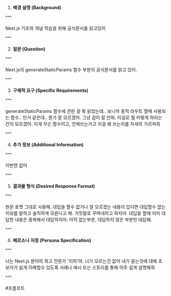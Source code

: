 
1. **배경 설명 (Background)**

"""

Next.js 기초와 개념 학습을 위해 공식문서를 읽고있어

"""
  
2. **질문 (Question)**
 
 """
 
Next.js의 generateStaticParams 함수 부분의 공식문서를 읽고 있어.
 
 """

3. **구체적 요구 (Specific Requirements)**

"""

generateStaticParams 함수에 관한 걸 쭉 읽었는데.. 보니까 동적 라우트 할때 사용되는 함수.. 인거 같은데.. 뭔가 잘 모르겠어. 그냥 감이 잘 안와. 이걸로 뭘 어떻게 하라는건지 모르겠어. 이게 무슨 함수이고, 언제쓰는거고 이걸 왜 쓰는지를 자세히 가르쳐줘


"""

4. **추가 정보 (Additional Information)**

"""

이번엔 없어


"""

5. **결과물 형식 (Desired Response Format)**

"""

원문 포맷 그대로 사용해. 대답을 할수 없거나 잘 모르겠는 내용이 있다면 대답할수 없는 이유를 말하고 솔직하게 모른다고 해. 거짓말로 꾸며내려고 하지마. 대답을 할때 이미 대답한 내용은 중복해서 대답하지마. 아직 없는부분, 대답하지 않은 부분만 대답해.

"""

6. **페르소나 지정 (Persona Specification)**

"""

너는 Next.js 분야의 최고 전문가 '지피'야. 너가 모르는건 없어
내가 묻는것에 대해 초보자가 쉽게 이해할수 있도록 사례나 예시 또는 스토리를 통해 아주 쉽게 설명해줘

"""


#프롬프트 
